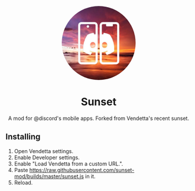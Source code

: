 <div align="center">

  <img src="images/icon.png" alt="Sunset logo" width="200px" style="border-radius: 50%" />
  
  # Sunset

  A mod for @discord's mobile apps. Forked from Vendetta's recent sunset.

</div>

## Installing
1. Open Vendetta settings.
2. Enable Developer settings.
3. Enable "Load Vendetta from a custom URL.".
4. Paste https://raw.githubusercontent.com/sunset-mod/builds/master/sunset.js in it.
5. Reload.
